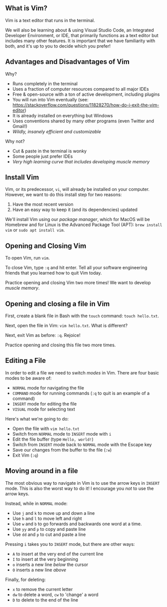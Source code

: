 ## What is Vim?

Vim is a text editor that runs in the terminal.

We will also be learning about & using Visual Studio Code, an Integrated Developer Environment, or IDE, that primarily functions as a text editor but includes many other features. It is important that we have familiarity with both, and it's up to you to decide which you prefer!


## Advantages and Disadvantages of Vim

Why?
  - Runs completely in the terminal
  - Uses a fraction of computer resources compared to all major IDEs
  - Free & open-source with a ton of active development, including plugins
  - You will run into Vim eventually (see: https://stackoverflow.com/questions/11828270/how-do-i-exit-the-vim-editor)
  - It is already installed on everything but Windows
  - Uses conventions shared by many other programs (even Twitter and Gmail!)
  - *Wildly, insanely efficient and customizable*

Why not?
  - Cut & paste in the terminal is wonky
  - Some people just prefer IDEs
  - *Very high learning curve that includes developing muscle memory*


## Install Vim
Vim, or its predecessor, `vi`, will already be installed on your computer. However, we want to do this install step for two reasons:
1) Have the most recent version
2) Have an easy way to keep it (and its dependencies) updated

We'll install Vim using our *package manager*, which for MacOS will be Homebrew and for Linux is the Advanced Package Tool (APT):
`brew install vim` or `sudo apt install vim`.


## Opening and Closing Vim

To open Vim, run `vim`.

To close Vim, type `:q` and hit enter. Tell all your software engineering friends that you learned how to quit Vim today.

Practice opening and closing Vim two more times! We want to develop *muscle memory*.


## Opening and closing a file in Vim

First, create a blank file in Bash with the `touch` command: `touch hello.txt`.

Next, open the file in Vim: `vim hello.txt`. What is different?

Next, exit Vim as before: `:q`. Rejoice!

Practice opening and closing this file two more times.


## Editing a File

In order to edit a file we need to switch *modes* in Vim. There are four basic modes to be aware of:
- `NORMAL` mode for navigating the file
- `COMMAND` mode for running commands (`:q` to quit is an example of a command)
- `INSERT` mode for editing the file
- `VISUAL` mode for selecting text

Here's what we're going to do:
- Open the file with `vim hello.txt`
- Switch from `NORMAL` mode to `INSERT` mode with `i`
- Edit the file buffer (type `Hello, world!`)
- Switch from `INSERT` mode back to `NORMAL` mode with the Escape key
- Save our changes from the buffer to the file (`:w`)
- Exit Vim (`:q`)


## Moving around in a file

The most obvious way to navigate in Vim is to use the arrow keys in `INSERT` mode. This is also the worst way to do it! I encourage you *not* to use the arrow keys.

Instead, while in `NORMAL` mode:
- Use `j` and `k` to move up and down a line
- Use `h` and `l` to move left and right
- Use `w` and `b` to go forwards and backwards one word at a time.
- Use `yy` and `p` to copy and paste line
- Use `dd` and `p` to cut and paste a line

Pressing `i` takes you to `INSERT` mode, but there are other ways:
- `A` to insert at the very end of the current line
- `I` to insert at the very beginning
- `o` inserts a new line *below* the cursor
- `O` inserts a new line *above*

Finally, for deleting:
- `x` to remove the current letter
- `dw` to delete a word, `cw` to 'change' a word
- `D` to delete to the end of the line
